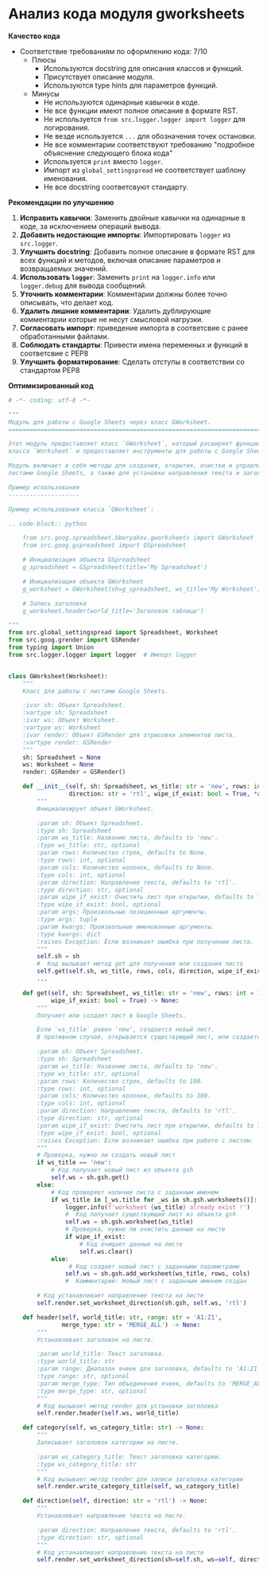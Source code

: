 # Анализ кода модуля gworksheets

**Качество кода**

-  Соответствие требованиям по оформлению кода: 7/10
    -   Плюсы
        -   Используются docstring для описания классов и функций.
        -   Присутствует описание модуля.
        -   Используются type hints для параметров функций.
    -   Минусы
        -   Не используются одинарные кавычки в коде.
        -   Не все функции имеют полное описание в формате RST.
        -   Не используется `from src.logger.logger import logger` для логирования.
        -   Не везде используется `...` для обозначения точек остановки.
        -   Не все комментарии соответствуют требованию "подробное объяснение следующего блока кода"
        -   Используется `print` вместо `logger`.
        -   Импорт из `global_settingspread` не соответствует шаблону именования.
        -   Не все docstring соответсвуют стандарту.

**Рекомендации по улучшению**

1.  **Исправить кавычки**: Заменить двойные кавычки на одинарные в коде, за исключением операций вывода.
2.  **Добавить недостающие импорты**: Импортировать `logger` из `src.logger`.
3.  **Улучшить docstring**: Добавить полное описание в формате RST для всех функций и методов, включая описание параметров и возвращаемых значений.
4.  **Использовать `logger`**: Заменить `print` на `logger.info` или `logger.debug` для вывода сообщений.
5.  **Уточнить комментарии**: Комментарии должны более точно описывать, что делает код.
6.  **Удалить лишние комментарии**:  Удалить дублирующие комментарии которые не несут смысловой нагрузки.
7. **Согласовать импорт**: приведение импорта в соответсвие с ранее обработанными файлами.
8. **Соблюдать стандарты**: Привести имена переменных и функций в соответсвие с PEP8
9. **Улучшить форматирование**: Сделать отступы в соответствии со стандартом PEP8

**Оптимизированный код**

```python
# -*- coding: utf-8 -*-

"""
Модуль для работы с Google Sheets через класс GWorksheet.
=========================================================================================

Этот модуль предоставляет класс `GWorksheet`, который расширяет функциональность
класса `Worksheet` и предоставляет инструменты для работы с Google Sheets.

Модуль включает в себя методы для создания, открытия, очистки и управления
листами Google Sheets, а также для установки направления текста и заголовков.

Пример использования
--------------------

Пример использования класса `GWorksheet`:

.. code-block:: python

    from src.goog.spreadsheet.bberyakov.gworksheets import GWorksheet
    from src.goog.gspreadsheet import GSpreadsheet

    # Инициализация объекта GSpreadsheet
    g_spreadsheet = GSpreadsheet(title='My Spreadsheet')

    # Инициализация объекта GWorksheet
    g_worksheet = GWorksheet(sh=g_spreadsheet, ws_title='My Worksheet')

    # Запись заголовка
    g_worksheet.header(world_title='Заголовок таблицы')

"""
from src.global_settingspread import Spreadsheet, Worksheet
from src.goog.grender import GSRender
from typing import Union
from src.logger.logger import logger  # Импорт logger


class GWorksheet(Worksheet):
    """
    Класс для работы с листами Google Sheets.

    :ivar sh: Объект Spreadsheet.
    :vartype sh: Spreadsheet
    :ivar ws: Объект Worksheet.
    :vartype ws: Worksheet
    :ivar render: Объект GSRender для отрисовки элементов листа.
    :vartype render: GSRender
    """
    sh: Spreadsheet = None
    ws: Worksheet = None
    render: GSRender = GSRender()

    def __init__(self, sh: Spreadsheet, ws_title: str = 'new', rows: int = None, cols: int = None,
                 direction: str = 'rtl', wipe_if_exist: bool = True, *args, **kwargs) -> None:
        """
        Инициализирует объект GWorksheet.

        :param sh: Объект Spreadsheet.
        :type sh: Spreadsheet
        :param ws_title: Название листа, defaults to 'new'.
        :type ws_title: str, optional
        :param rows: Количество строк, defaults to None.
        :type rows: int, optional
        :param cols: Количество колонок, defaults to None.
        :type cols: int, optional
        :param direction: Направление текста, defaults to 'rtl'.
        :type direction: str, optional
        :param wipe_if_exist: Очистить лист при открытии, defaults to True.
        :type wipe_if_exist: bool, optional
        :param args: Произвольные позиционные аргументы.
        :type args: tuple
        :param kwargs: Произвольные именованные аргументы.
        :type kwargs: dict
        :raises Exception: Если возникает ошибка при получении листа.
        """
        self.sh = sh
        #  Код вызывает метод get для получения или создания листа
        self.get(self.sh, ws_title, rows, cols, direction, wipe_if_exist)
        ...

    def get(self, sh: Spreadsheet, ws_title: str = 'new', rows: int = 100, cols: int = 100, direction: str = 'rtl',
            wipe_if_exist: bool = True) -> None:
        """
        Получает или создает лист в Google Sheets.

        Если `ws_title` равен 'new', создается новый лист.
        В противном случае, открывается существующий лист, или создается новый, если такой не существует.

        :param sh: Объект Spreadsheet.
        :type sh: Spreadsheet
        :param ws_title: Название листа, defaults to 'new'.
        :type ws_title: str, optional
        :param rows: Количество строк, defaults to 100.
        :type rows: int, optional
        :param cols: Количество колонок, defaults to 100.
        :type cols: int, optional
        :param direction: Направление текста, defaults to 'rtl'.
        :type direction: str, optional
        :param wipe_if_exist: Очистить лист при открытии, defaults to True.
        :type wipe_if_exist: bool, optional
        :raises Exception: Если возникает ошибка при работе с листом.
        """
        # Проверка, нужно ли создать новый лист
        if ws_title == 'new':
            # Код получает новый лист из объекта gsh
            self.ws = sh.gsh.get()
        else:
            # Код проверяет наличие листа с заданным именем
            if ws_title in [_ws.title for _ws in sh.gsh.worksheets()]:
                logger.info(f'worksheet {ws_title} already exist !')
                #  Код получает существующий лист из объекта gsh
                self.ws = sh.gsh.worksheet(ws_title)
                # Проверка, нужно ли очистить данные на листе
                if wipe_if_exist:
                    # Код очищает данные на листе
                    self.ws.clear()
            else:
                 # Код создает новый лист с заданными параметрами
                self.ws = sh.gsh.add_worksheet(ws_title, rows, cols)
                #  Комментарий: Новый лист с заданным именем создан

        # Код устанавливает направление текста на листе
        self.render.set_worksheet_direction(sh.gsh, self.ws, 'rtl')

    def header(self, world_title: str, range: str = 'A1:Z1',
               merge_type: str = 'MERGE_ALL') -> None:
        """
        Устанавливает заголовок на листе.

        :param world_title: Текст заголовка.
        :type world_title: str
        :param range: Диапазон ячеек для заголовка, defaults to 'A1:Z1'.
        :type range: str, optional
        :param merge_type: Тип объединения ячеек, defaults to 'MERGE_ALL'.
        :type merge_type: str, optional
        """
        # Код вызывает метод render для установки заголовка
        self.render.header(self.ws, world_title)

    def category(self, ws_category_title: str) -> None:
        """
        Записывает заголовок категории на листе.

        :param ws_category_title: Текст заголовка категории.
        :type ws_category_title: str
        """
        # Код вызывает метод render для записи заголовка категории
        self.render.write_category_title(self, ws_category_title)

    def direction(self, direction: str = 'rtl') -> None:
        """
        Устанавливает направление текста на листе.

        :param direction: Направление текста, defaults to 'rtl'.
        :type direction: str, optional
        """
        # Код устанавливает направление текста на листе
        self.render.set_worksheet_direction(sh=self.sh, ws=self, direction='rtl')